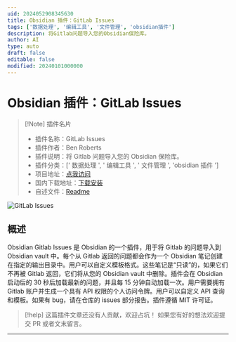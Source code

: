 ```yaml
---
uid: 2024052908345630
title: Obsidian 插件：GitLab Issues
tags: ['数据处理', '编辑工具', '文件管理', 'obsidian插件']
description: 将Gitlab问题导入您的Obsidian保险库。
author: AI
type: auto
draft: false
editable: false
modified: 20240101000000
---
```


# Obsidian 插件：GitLab Issues

> [!Note] 插件名片
> - 插件名称：GitLab Issues
> - 插件作者：Ben Roberts
> - 插件说明：将 Gitlab 问题导入您的 Obsidian 保险库。
> - 插件分类：[' 数据处理 ', ' 编辑工具 ', ' 文件管理 ', 'obsidian 插件 ']
> - 项目地址：[点我访问](https://github.com/benr77/obsidian-gitlab-issues)
> - 国内下载地址：[下载安装](https://pkmer.cn/products/plugin/pluginMarket/?obsidian-gitlab-issues)
> - 自述文件：[Readme](https://ghproxy.net/https://raw.githubusercontent.com/benr77/obsidian-gitlab-issues/master/README.md)

![GitLab Issues](https://cdn.pkmer.cn/covers/obsidian-gitlab-issues.png!pkmer)

## 概述

Obsidian Gitlab Issues 是 Obsidian 的一个插件，用于将 Gitlab 的问题导入到 Obsidian vault 中。每个从 Gitlab 返回的问题都会作为一个 Obsidian 笔记创建在指定的输出目录中。用户可以自定义模板格式。这些笔记是“只读”的，如果它们不再被 Gitlab 返回，它们将从您的 Obsidian vault 中删除。插件会在 Obsidian 启动后的 30 秒后加载最新的问题，并且每 15 分钟自动加载一次。用户需要拥有 Gitlab 账户并生成一个具有 API 权限的个人访问令牌。用户可以自定义 API 查询和模板。如果有 bug，请在仓库的 issues 部分报告。插件遵循 MIT 许可证。

> [!help]
> 这篇插件文章还没有人贡献，欢迎占坑！
> 如果您有好的想法欢迎提交 PR 或者文末留言。

---



